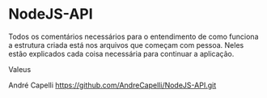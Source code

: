# NodeJS-API

Todos os comentários necessários para o entendimento de como funciona a estrutura criada está nos arquivos que começam com pessoa.
Neles estão explicados cada coisa necessária para continuar a aplicação.



Valeus 


André Capelli
https://github.com/AndreCapelli/NodeJS-API.git
